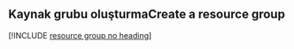 ## <a name="create-a-resource-group"></a><span data-ttu-id="df01a-101">Kaynak grubu oluşturma</span><span class="sxs-lookup"><span data-stu-id="df01a-101">Create a resource group</span></span>

[!INCLUDE [resource group no heading](app-service-web-create-resource-group-no-h.md)]